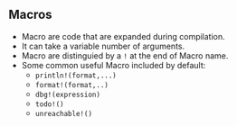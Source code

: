 ## Macros
- Macro are code that are expanded during compilation. 
- It can take a variable number of arguments.
- Macro are distinguied by a `!` at the end of Macro name.
- Some common useful Macro included by default:
    - `println!(format,...)`
    - `format!(format,..)`
    - `dbg!(expression)`
    - `todo!()`
    - `unreachable!()`

